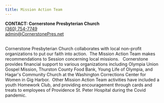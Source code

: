 ```yaml
---
title: Mission Action Team
---
```

**CONTACT: Cornerstone Presbyterian Church**\
[(360) 754-7749](tel:360-754-7749)\
[admin@CornerstonePres.net](mailto:admin@cornerstonepres.net)

\
Cornerstone Presbyterian Church collaborates with local non-profit organizations to put our faith into action.  The Mission Action Team makes recommendations to Session concerning local missions.   Cornerstone provides financial support to various organizations including Olympia Union Gospel Mission, Thurston County Food Bank, Young Life of Olympia, and Hagar's Community Church at the Washington Corrections Center for Women in Gig Harbor.  Other Mission Action Team activities have included a youth Homework Club, and providing encouragement through cards and treats to employees of Providence St. Peter Hospital during the Covid pandemic.